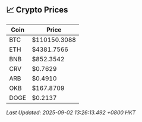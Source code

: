 ## 📈 Crypto Prices

| Coin | Price |
| ---- | ----- |
| BTC | $110150.3088 |
| ETH | $4381.7566 |
| BNB | $852.3542 |
| CRV | $0.7629 |
| ARB | $0.4910 |
| OKB | $167.8709 |
| DOGE | $0.2137 |

_Last Updated: 2025-09-02 13:26:13.492 +0800 HKT_